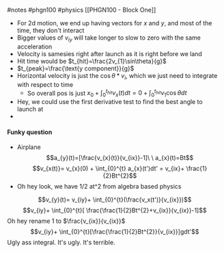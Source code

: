#notes #phgn100 #physics
[[PHGN100 - Block One]]

- For 2d motion, we end up having vectors for $x$ and $y$, and most of the time, they don't interact 
- Bigger values of $v_{iy}$ will take longer to slow to zero with the same acceleration
- Velocity is samesies right after launch as it is right before we land
- Hit time would be $t_{hit}=\frac{2v_{1}\sin\theta}{g}$
- $t_{peak}=\frac{\text{y component}}{g}$
- Horizontal velocity is just the $\cos\theta*v_{i}$, which we just need to integrate with respect to time
	- So overall pos is just $x_{0}+\int_{0}^{t_{hit}}v_{x}(t)dt=0+\int_{0}^{t_{hit}}v_{1}\cos\theta dt$
- Hey, we could use the first derivative test to find the best angle to launch at
-


#### Funky question
- Airplane
$$a_{y}(t)=[\frac{v_{x}(t)}{v_{ix}}-1]\ \ a_{x}(t)=Bt$$
$$v_{x(t)}= v_{x}(0) + \int_{0}^{t} a_{x}(t')dt' = v_{ix}+ \frac{1}{2}Bt^{2}$$
- Oh hey look, we have 1/2 at^2 from algebra based physics

$$v_{y}(t)= v_{iy}+ \int_{0}^{t}(\frac{v_x(t')}{v_{ix}})$$
$$v_{iy}+ \int_{0}^{t}[ \frac{\frac{1}{2}Bt^{2}+v_{ix}}{v_{ix}}-1]$$
Oh hey rename 1 to $\frac{v_{ix}}{v_{ix}}$
$$v_{iy}+ \int_{0}^{t}[\frac{\frac{1}{2}Bt^{2}}{v_{ix}}]gdt'$$
Ugly ass integral. It's ugly. It's terrible.
